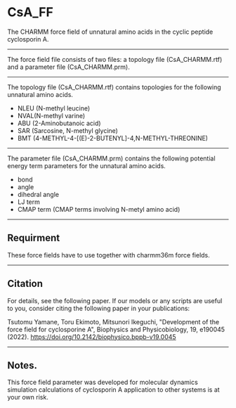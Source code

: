 # CsA_FF
The CHARMM force field of unnatural amino acids in the cyclic peptide cyclosporin A.
***
The force field file consists of two files: a topology file (CsA_CHARMM.rtf) and a parameter file (CsA_CHARMM.prm).
***
The topology file (CsA_CHARMM.rtf) contains topologies for the following unnatural amino acids.
* NLEU (N-methyl leucine)
* NVAL(N-methyl varine)
* ABU (2-Aminobutanoic acid)
* SAR (Sarcosine, N-methyl glycine)
* BMT (4-METHYL-4-[(E)-2-BUTENYL]-4,N-METHYL-THREONINE)
***
The parameter file (CsA_CHARMM.prm) contains the following potential energy term parameters for the unnatural amino acids.
* bond
* angle
* dihedral angle
* LJ term
* CMAP term (CMAP terms involving N-metyl amino acid)
***
## Requirment
These force fields have to use together with charmm36m force fields.
***
## Citation
For details, see the following paper. If our models or any scripts are useful to you, consider citing the following paper in your publications:

Tsutomu Yamane, Toru Ekimoto, Mitsunori Ikeguchi, "Development of the force field for cyclosporine A", Biophysics and Physicobiology, 19, e190045 (2022).
https://doi.org/10.2142/biophysico.bppb-v19.0045
***
## Notes.
This force field parameter was developed for molecular dynamics simulation calculations of cyclosporin A application to other systems is at your own risk.

